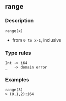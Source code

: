 ## range

### Description

`range(x)`

- from `0 to x-1`, inclusive

### Type rules

```no-highlight
Int -> i64
_   -> domain error
```

### Examples

```no-highlight
range(3)
> (0,1,2):i64
```
